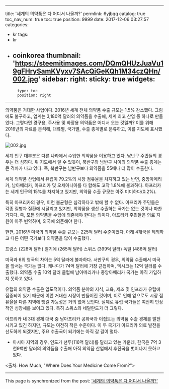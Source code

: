 
---
title: '세계의 의약품은 다 어디서 나올까?'
permlink: 6yjbqq
catalog: true
toc_nav_num: true
toc: true
position: 9999
date: 2017-12-06 03:27:57
categories:
- kr
tags:
- kr
- coinkorea
thumbnail: 'https://steemitimages.com/DQmQHUzJuaVu19gFHrySamKVyxv7SAcQiGeKQh1M34czQHn/002.jpg'
sidebar:
    right:
        sticky: true
widgets:
    -
        type: toc
        position: right
---


의약품은 거대한 사업이다. 2016년 세계 전체 의약품 수출 규모는 1.5% 감소했다. 그럼에도 불구하고, 업계는 3,180억 달러의 의약품을 수출해, 세계 최고 산업 중 하나로 만들었다. 그렇다면 경구용, 주사용 및 화장용 의약품은 어디서 오는 것일까? 이를 위해 2016년의 자료를 분석해, 대륙별, 국가별, 수출 총계별로 분류하고, 이를 지도에 표시했다. 

![002.jpg](https://steemitimages.com/DQmQHUzJuaVu19gFHrySamKVyxv7SAcQiGeKQh1M34czQHn/002.jpg)
  
세계 인구 대부분은 다른 나라에서 수입한 의약품을 이용하고 있다. 남반구 주민들의 경우는 더 심하다. 위 지도에서 알 수 있듯이, 북반구와 남반구 사이의 의약품 수출 총계는 큰 격차가 나고 있다. 즉, 북반구는 남반구보다 의약품을 55배나 더 많이 수출한다.
  
세계 의약품 산업에서 유럽이 79.2%의 시장 점유율을 차지하고 있는 반면, 중앙아메리카, 남아메리카, 아프리카 및 오세아니아를 다 합해도 고작 1.8%에 불과하다. 아프리카는 세계 인구의 15%를 차지하고 있지만, 의약품 수출 규모는 아주 미미하다(0.2%).
  
특히 아프리카의 경우, 이런 불균형은 심각하다고 밖에 할 수 없다. 아프리카 주민들은 각종 질병과 질환에 시달리고 있지만, 의약품을 생산 수출하는 국가는 없는 것이나 마찬가지다. 즉, 모든 의약품을 수입에 의존해야 한다는 의미다. 아프리카 주민들은 의료 지원이 아주 빈약하며, 외국에 의존해야 한다. 
  
한편, 2016년 미국의 의약품 수출 규모는 225억 달러 수준이었다. 아래 4개국을 제외하고 다른 어떤 국가보다 의약품을 많이 수출했다.
  
프랑스 (228억 달러)
벨기에 (265억 달러)
스위스 (399억 달러)
독일 (486억 달러)
  
미국과 6위 영국의 차이는 5억 달러에 불과하다. 서반구의 경우, 의약품 수출에서 미국을 앞서는 국가는 없다. 캐나다가 74억 달러에 가장 근접하며, 멕시코는 12억 달러를 수출했다. 의약품 수출 10억 달러 클럽에 남아메리카나 중앙아메리카 국가는 아직 가입하지 못하고 있다. 
  
유럽의 의약품 수출은 압도적이다. 의약품 분야의 지식, 교육, 제조 및 인프라가 유럽에 집중되어 있기 때문에 이런 거대한 시장이 만들어진 것이며, 이로 인해 앞으로도 시장 점유율을 다른 지역에 뺏길 가능성은 거의 없어 보인다. 실제로 유럽 국가들은 여전히 ​​인상적인 성장세를 보이고 있다. 특히 스위스와 네덜란드가 더 그렇다. 
  
아프리카 내 3대 경제 대국 중 남아프리카 공화국과 이집트는 의약품 수출 경제를 발전시키고 있긴 하지만, 규모는 여전히 작은 수준이다. 이 두 국가가 아프리카 의료 발전을 선도하게 되겠지만, 주요 수출국이 되기에는 아직 갈 길이 멀다.
  
* 아시아 지역의 경우, 인도가 선두(116억 달러)를 달리고 있는 가운데, 한국은 7억 3천9백만 달러의 의약품을 수출해 아직 의약품 산업에서 후진국을 벗어나지 못하고 있다.
  
<출처: How Much, "Where Does Your Medicine Come From?">

- - -

This page is synchronized from the post: ['세계의 의약품은 다 어디서 나올까?'](https://steemit.com/@pius.pius/6yjbqq)
